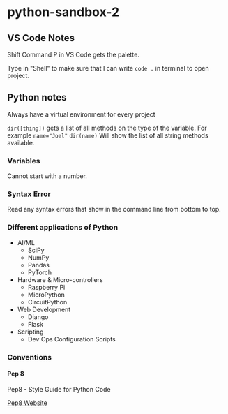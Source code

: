 # python-sandbox-2 #

## VS Code Notes ##

Shift Command P in VS Code gets the palette.

Type in "Shell" to make sure that I can write `code .` in terminal to open project.

## Python notes ##

Always have a virtual environment for every project

`dir([thing])` gets a list of all methods on the type of the variable. 
For example
`name="Joel"`
`dir(name)`
Will show the list of all string methods available.


### Variables ###

Cannot start with a number.

### Syntax Error ###

Read any syntax errors that show in the command line from bottom to top.

### Different applications of Python ###

* AI/ML
    * SciPy
    * NumPy
    * Pandas
    * PyTorch
* Hardware & Micro-controllers
    * Raspberry Pi
    * MicroPython
    * CircuitPython
* Web Development
    * Django
    * Flask
* Scripting
    * Dev Ops Configuration Scripts

### Conventions ###

#### Pep 8 ####

Pep8 - Style Guide for Python Code

[Pep8 Website](https://pep8.org/ "Pep8 Website")
